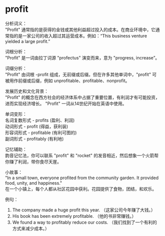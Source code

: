# profit

分析词义：  
"Profit" 通常指的是获得的金钱或其他利益超过投入的成本。在商业环境中，它通常指的是一家公司的收入超过其运营成本。例如：“This business venture yielded a large profit.”

  

词根分析：  
"Profit" 是一词由拉丁词源 "profectus" 演变而来，意为 "progress, increase”。

  

词缀分析：  
"Profit" 由词根 -profit 组成，无前缀或后缀。但在许多其他单词中，"profit" 可被用作前缀或后缀，例如 unprofitable、profitable、nonprofit。

  

发展历史和文化背景：  
"Profit" 的概念在西方社会的经济体系中占据了重要位置，有利润才有可能投资，进而实现经济增长。 "Profit" 一词从14世纪开始在英语中使用。

  

单词变形：  
名词复数形式 - profits (盈利、利润)  
动词形式 - profit (得益，获利装)  
形容词形式 - profitable (有利可图的)  
副词形式 - profitably (有利地)

  

记忆辅助：  
韵音记忆法，你可以联系 "profit" 和 "rocket" 的发音相近，然后想象一个火箭帮你赚了利润，带你食尽天崖。

  

小故事：  
"In a small town, everyone profited from the community garden. It provided food, unity, and happiness."  
在一个小镇上，每个人都从社区花园中获利。花园提供了食物，团结，和欢乐。

  

例句：

  

1.  The company made a huge profit this year. （这家公司今年赚了大钱。）
2.  His book has been extremely profitable. （他的书非常赚钱。）
3.  We found a way to profitably reduce our costs. （我们找到了一个有利的方式来减少成本。）
